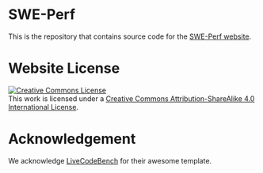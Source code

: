 # SWE-Perf

This is the repository that contains source code for the [SWE-Perf website](https://swe-perf.github.io/).

# Website License

<a rel="license" href="http://creativecommons.org/licenses/by-sa/4.0/"><img alt="Creative Commons License" style="border-width:0" src="https://i.creativecommons.org/l/by-sa/4.0/88x31.png" /></a><br />This work is licensed under a <a rel="license" href="http://creativecommons.org/licenses/by-sa/4.0/">Creative Commons Attribution-ShareAlike 4.0 International License</a>.

# Acknowledgement

We acknowledge [LiveCodeBench](https://livecodebench.github.io/) for their awesome template.